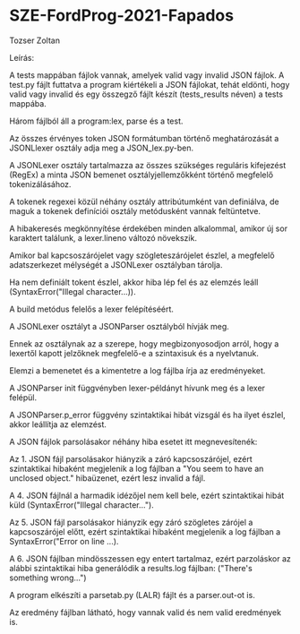 # SZE-FordProg-2021-Fapados
Tozser Zoltan

Leírás: 

A tests mappában fájlok vannak, amelyek valid vagy invalid JSON fájlok. A test.py fájlt futtatva a program kiértékeli a JSON fájlokat, tehát eldönti, hogy valid vagy invalid és egy összegző fájlt készít (tests_results néven) a tests mappába. 

Három fájlból áll a program:lex, parse és a test. 

Az összes érvényes token JSON formátumban történő meghatározását a JSONLlexer osztály adja meg a JSON_lex.py-ben.

A JSONLexer osztály tartalmazza az összes szükséges reguláris kifejezést (RegEx) a minta JSON bemenet osztályjellemzőkként történő megfelelő tokenizálásához. 

A tokenek regexei közül néhány osztály attribútumként van definiálva, de maguk a tokenek definíciói osztály metódusként vannak feltüntetve.

A hibakeresés megkönnyítése érdekében minden alkalommal, amikor új sor karaktert találunk, a lexer.lineno változó növekszik. 

Amikor bal kapcsoszárójelet vagy szögleteszárójelet észlel, a megfelelő adatszerkezet mélységét a JSONLexer osztályban tárolja.

Ha nem definiált tokent észlel, akkor hiba lép fel és az elemzés leáll (SyntaxError("Illegal character...)).

A build metódus felelős a lexer felépítéséért.

A JSONLexer osztályt a JSONParser osztályból hívják meg. 

Ennek az osztálynak az a szerepe, hogy megbizonyosodjon arról, hogy a lexertől kapott jelzőknek megfelelő-e a szintaxisuk és a nyelvtanuk. 

Elemzi a bemenetet és a kimentetre a log fájlba írja az eredményeket. 

A JSONParser init függvényben lexer-példányt hívunk meg és a lexer felépül. 

A JSONParser.p_error függvény szintaktikai hibát vizsgál és ha ilyet észlel, akkor leállítja az elemzést.

A JSON fájlok parsolásakor néhány hiba esetet itt megnevesítenék:

Az 1. JSON fájl parsolásakor hiányzik a záró kapcsoszárójel, ezért szintaktikai hibaként megjelenik a log fájlban a "You seem to have an unclosed object." hibaüzenet, ezért lesz invalid a fájl. 

A 4. JSON fájlnál a harmadik idézőjel nem kell bele, ezért szintaktikai hibát küld (SyntaxError("Illegal character..."). 

Az 5. JSON fájl parsolásakor hiányzik egy záró szögletes zárójel a kapcsoszárójel előtt, ezért szintaktikai hibaként megjelenik a log fájlban a SyntaxError("Error on line ...). 

A 6. JSON fájlban mindösszessen egy entert tartalmaz, ezért parzoláskor az alábbi szintaktikai hiba generálódik a results.log fájlban: ("There's something wrong...")

A program elkészíti a parsetab.py (LALR) fájlt és a parser.out-ot is. 

Az eredmény fájlban látható, hogy vannak valid és nem valid eredmények is. 
